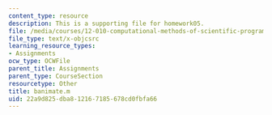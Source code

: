 ```yaml
---
content_type: resource
description: This is a supporting file for homework05.
file: /media/courses/12-010-computational-methods-of-scientific-programming-fall-2011/22a9d825dba812167185678cd0fbfa66_banimate.m
file_type: text/x-objcsrc
learning_resource_types:
- Assignments
ocw_type: OCWFile
parent_title: Assignments
parent_type: CourseSection
resourcetype: Other
title: banimate.m
uid: 22a9d825-dba8-1216-7185-678cd0fbfa66
---
```

